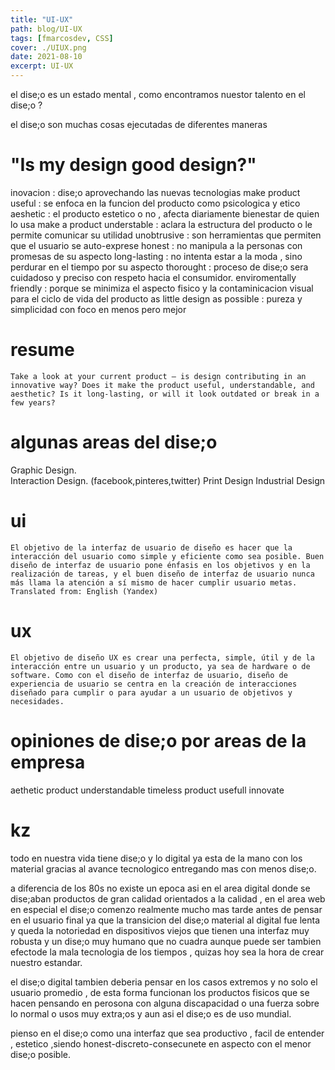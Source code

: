 ```yaml
---
title: "UI-UX"
path: blog/UI-UX
tags: [fmarcosdev, CSS]
cover: ./UIUX.png
date: 2021-08-10
excerpt: UI-UX
---
```


<!-- 1 -->

el dise;o es un estado mental , como encontramos nuestor talento en el dise;o ?

el dise;o son muchas cosas ejecutadas de diferentes maneras

# "Is my design good design?"

inovacion : dise;o aprovechando las nuevas tecnologias
make product useful : se enfoca en la funcion del producto como psicologica y etico
aeshetic : el producto estetico o no , afecta diariamente bienestar de quien lo usa
make a product understable : aclara la estructura del producto o le permite comunicar su utilidad
unobtrusive : son herramientas que permiten que el usuario se auto-exprese
honest : no manipula a la personas con promesas de su aspecto
long-lasting : no intenta estar a la moda , sino perdurar en el tiempo por su aspecto
thorought : proceso de dise;o sera cuidadoso y preciso con respeto hacia el consumidor.
enviromentally friendly : porque se minimiza el aspecto fisico y la contaminicacion visual para el ciclo de vida del producto
as little design as possible : pureza y simplicidad con foco en menos pero mejor

# resume

```
Take a look at your current product – is design contributing in an innovative way? Does it make the product useful, understandable, and aesthetic? Is it long-lasting, or will it look outdated or break in a few years?
```

# algunas areas del dise;o

Graphic Design.  
Interaction Design. (facebook,pinteres,twitter)
Print Design
Industrial Design

# ui

```
El objetivo de la interfaz de usuario de diseño es hacer que la interacción del usuario como simple y eficiente como sea posible. Buen diseño de interfaz de usuario pone énfasis en los objetivos y en la realización de tareas, y el buen diseño de interfaz de usuario nunca más llama la atención a sí mismo de hacer cumplir usuario metas.
Translated from: English (Yandex)
```

# ux

```
El objetivo de diseño UX es crear una perfecta, simple, útil y de la interacción entre un usuario y un producto, ya sea de hardware o de software. Como con el diseño de interfaz de usuario, diseño de experiencia de usuario se centra en la creación de interacciones diseñado para cumplir o para ayudar a un usuario de objetivos y necesidades.
```

# opiniones de dise;o por areas de la empresa

aethetic
product understandable
timeless
product usefull
innovate

# kz

todo en nuestra vida tiene dise;o y lo digital ya esta de la mano con los material gracias al avance tecnologico entregando mas con menos dise;o.

a diferencia de los 80s no existe un epoca asi en el area digital donde se dise;aban productos de gran calidad orientados a la calidad , en el area web en especial el dise;o comenzo realmente mucho mas tarde antes de pensar en el usuario final ya que la transicion del dise;o material al digital fue lenta y queda la notoriedad en dispositivos viejos que tienen una interfaz muy robusta y un dise;o muy humano que no cuadra aunque puede ser tambien efectode la mala tecnologia de los tiempos , quizas hoy sea la hora de crear nuestro estandar.

el dise;o digital tambien deberia pensar en los casos extremos y no solo el usuario promedio , de esta forma funcionan los productos fisicos que se hacen pensando en perosona con alguna discapacidad o una fuerza sobre lo normal o usos muy extra;os y aun asi el dise;o es de uso mundial.

pienso en el dise;o como una interfaz que sea productivo , facil de entender , estetico ,siendo honest-discreto-consecunete en aspecto con el menor dise;o posible.
